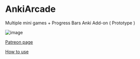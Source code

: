 # AnkiArcade
Multiple mini games + Progress Bars Anki Add-on ( Prototype )

![image](https://github.com/shigeyukey/AnkiArcade/assets/124401518/4e25dd20-b7e2-44bf-8411-edc082335f5a)


[Patreon page](https://www.patreon.com/posts/ankiarcade-how-94873545?utm_medium=clipboard_copy&utm_source=copyLink&utm_campaign=postshare_creator&utm_content=join_link)

[ How to use ](https://github.com/shigeyukey/AnkiArcade/wiki)
